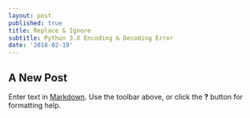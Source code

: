 ```yaml
---
layout: post
published: true
title: Replace & Ignore
subtitle: Python 3.X Encoding & Decoding Error
date: '2018-02-19'
---
```

## A New Post

Enter text in [Markdown](http://daringfireball.net/projects/markdown/). Use the toolbar above, or click the **?** button for formatting help.
